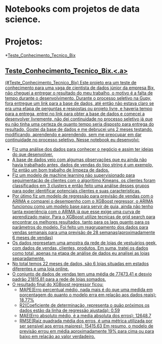 # Notebooks com projetos de data science.
# Projetos:
*[Teste_Conhecimento_Tecnico_Bix](#Teste_Conhecimento_Tecnico_Bix)

## <a href= 'https://github.com/DorivanKadatzBorba/Notebooks/blob/main/Teste_Conhecimento_Tecnico_Bix.ipynb'> Teste_Conhecimento_Tecnico_Bix.<.a>
(#Teste_Conhecimento_Tecnico_Bix)
  Este projeto era um teste de conhecimento para uma vaga de cientista de dados júnior da empresa Bix, não cheguei a entregar o resultado do meu trabalho, o motivo é a falta de tempo durante o desenvolvimento. Durante o processo seletivo na Gupy, fora entregue um link para a base de dados, até então não estava claro se era uma etapa de perguntas e respostas ou projeto livre, e haveria tempo para a entrega, entrei no link para obter a base de dados e comecei a desenvolver livremente, não dei continuidade no processo seletivo já que eu não tinha uma certeza de quanto tempo seria disposto para entrega do resultado. Gostei da base de dados e me debrucei uns 2 meses testando, modificando, aprendendo e aprendendo, sem me preocupar em dar continuidade no processo seletivo.
  Nesse notebook eu desenvolvi:
  - Fiz uma análise dos dados para conhecer o negócio e assim ter ideias do que desenvolver.
  - A base de dados veio com algumas observações que eu ainda não havia trabalhado antes, dados de vendas do tipo string é um exemplo, fiz então um bom trabalho de limpeza de dados.
  - Fiz um modelo de machine learning não supervisionado para seguimentação de clientes com o algoritimo Kmeans, os clientes foram classificados em 3 clusters e então feito uma análise desses grupos para poder identificar potenciais clientes e suas caracteristicas.
  - Por útimo fiz um modelo de regressão para previsão de vendas com o ARIMA e comparei o desempenho com o XGBoost regressor, o ARIMA funcionou como um modelo base para servir de guia, ainda não tenho tanta experiência com o ARIMA já que esse exige uma curva de aprendizado maior. Para o XGBoost utilize tecnicas de grid search para encontrar os melhores resultados, tanto para os lags quanto para os parâmetros do modelo. Foi feito um reagrupamento dos dados para vendas semanais para uma previsão de 28 semanas(aproximadamente 6 meses de vendas)
  - Os dados represetam uma amostra da rede de lojas de vestuários geek, com dados de vendas, clientes, produtos. Em suma, tratei os dados como total, apenas na etapa de análise de dados eu analisei as lojas separadamente.
  - No total temos 22 meses de dados, são 6 lojas situadas em estados diferentes e uma loja online.
  - O conjunto de dados de vendas tem uma média de 77473.41 e desvio padrão 21815.81 para a rede de lojas somados.
  - O resultado final do XGBoost regressor ficou:
    - MAPE(Erro percentual médio, nada mais é do que uma medida em porcentagem do quanto o modelo erra em relação aos dados reais): 18.77%
    - R2(Coeficiente de determinação, representa o quão próximos os dados estão da linha de regressão ajustada): 0.59
    - MAE(Erro absoluto médio, é a media absoluta dos erros): 12648.7
    - RMSE(Raiz quadrada média dos erros, é uma métrica utilizada por ser sensível aos erros maiores): 15415.63
Em resumo, o modelo de previsão errou em média aproximadamente 19% para cima ou para baixo em relação ao valor verdadeiro.

